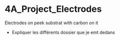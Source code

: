 # 4A_Project_Electrodes
Electrodes on peek substrat with carbon on it

- Expliquer les différents dossier que je emt dedans
